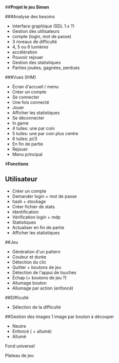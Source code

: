 ##**Projet le jeu Simon**

###Analyse des besoins
- Interface graphique (SDL 1.x ?)
- Gestion des utilisateurs
 - compte (login, mot de passe)
- 3 niveaux de difficulté
 - 4, 5 ou 6 lumières
 - accélération
- Pouvoir rejouer
- Gestion des statistiques
 - Parties jouées, gagnées, perdues

###Vues (IHM)
- Écran d'accueil / menu
 - Créer un compte
 - Se connecter
- Une fois connecté
 - Jouer
 - Afficher les statistiques
 - Se déconnecter
- In game
 - 4 tuiles: une par coin
 - 5 tuiles: une par coin plus centre
 - 6 tuiles: pi/3
- En fin de partie
 - Rejouer
 - Menu principal


#**Fonctions**

## Utilisateur
- Créer un compte
 - Demander login + mot de passe
 - hash + stockage
 - Créer fichier de stats
- Identification
 - Vérification login + mdp
- Statistiques
 - Actualiser en fin de partie
 - Afficher les statistiques


##Jeu
- Génération d'un pattern
 - Couleur et durée
- Détection du clic
 - Quitter + boutons de jeu
- Détection de l'appui de touches
 - Échap (+ boutons de jeu ?)
- Allumage bouton
- Allumage par action (enfoncé)

##Difficulté
- Sélection de la difficulté



##Gestion des images
1 image par bouton à découper
- Neutre
- Enfoncé ( + allumé)
- Allumé

Fond universel

Plateau de jeu
